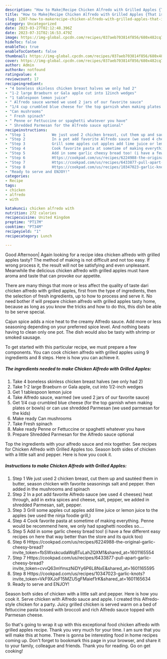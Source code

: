 ```yaml
---
description: "How to Make|Recipe Chicken Alfredo with Grilled Apples {That is Delicious"
title: "How to Make|Recipe Chicken Alfredo with Grilled Apples {That is Delicious"
slug: 1207-how-to-makerecipe-chicken-alfredo-with-grilled-apples-that-is-delicious
category: Uncategorized
date: 2023-03-27T02:12:48.396Z
date: 2023-07-31T02:16:53.479Z
image: https://img-global.cpcdn.com/recipes/037aeb703814f856/680x482cq70/chicken-alfredo-with-grilled-apples-recipe-main-photo.jpg
hideToc: false
enableToc: true
enableTocContent: false
thumbnail: https://img-global.cpcdn.com/recipes/037aeb703814f856/680x482cq70/chicken-alfredo-with-grilled-apples-recipe-main-photo.jpg
cover: https://img-global.cpcdn.com/recipes/037aeb703814f856/680x482cq70/chicken-alfredo-with-grilled-apples-recipe-main-photo.jpg
author: Admin
authorAv: notfound
ratingvalue: 4
reviewcount: 17
recipeingredient:
- "4 boneless skinless chicken breast halves we only had 2"
- "1-2 large Braeburn or Gala apple cut into 12inch wedges"
- "1 tablespoon lemon juice"
- " Alfredo sauce warmed we used 2 jars of our favorite sauce"
- "1/4 cup crumbled blue cheese for the top garnish when making plates or bowls or can use shredded Parmesan we used parmesan for the kids"
- "Can mushrooms"
- " Fresh spinach"
- " Penne or Fettuccine or spaghetti whatever you have"
- " Shredded Parmesan for the Alfredo sauce optional"
recipeinstructions:
- "Step 1            We just used 2 chicken breast, cut them up and sautéed them in butter, season chicken with favorite seasonings salt and pepper. then added in the mushrooms and spinach"
- "Step 2            In a pot add favorite Alfredo sauce (we used 4 cheeses) heat through, add in extra spices and cheese, salt, pepper, we added in shredded Parmesan, salt, pepper."
- "Step 3            Grill some apples cut apples add lime juice or lemon juice to the apples (we used the ninja foodie grill,)"
- "Step 4            Cook favorite pasta at sometime of making everything. Penne would be recommend here, we only had spaghetti noodles so...."
- "Step 5            Add in some garlic cheesy bread too! (i have a few different easy recipes on here that way better than the store and its quick too)"
- "Step 6            Https://cookpad.com/us/recipes/6224988-the-original-garlic-cheesy-bread?invite_token=fbSWxskcudaWqBTuLahZQXM1&amp;shared_at=1601165554"
- "Step 7            Https://cookpad.com/us/recipes/6433877-pull-apart-garlic-cheesy-bread?invite_token=cvvQ63mYmszNiDYy6P6L8NxE&amp;shared_at=1601165595"
- "Step 8            Https://cookpad.com/us/recipes/10347023-garlic-knots?invite_token=VkF9XJoF15MZU5gFMaief1rK&amp;shared_at=1601165634"
- "Ready to serve and ENJOY!"
categories:
- Recipe
tags:
- chicken
- alfredo
- with

katakunci: chicken alfredo with 
nutrition: 272 calories
recipecuisine: United Kingdom
preptime: "PT17M"
cooktime: "PT34M"
recipeyield: "1"
recipecategory: Lunch

---
```



Good Afternoon| Again looking for a recipe idea chicken alfredo with grilled apples tasty? The method of making is not difficult and not too easy. If wrong process it, the result will not be satisfying and even unpleasant. Meanwhile the delicious chicken alfredo with grilled apples must have aroma and taste that can provoke our appetite.






There are many things that more or less affect the quality of taste dari chicken alfredo with grilled apples, first from the type of ingredients, then the selection of fresh ingredients, up to how to process and serve it. No need bother if will prepare chicken alfredo with grilled apples tasty home, because as long as you know the tricks and how to do this, this dish be able to be serve  special.


Cajun spice adds a nice heat to the creamy Alfredo sauce. Add more or less seasoning depending on your preferred spice level. And nothing beats having to clean only one pot. The dish would also be tasty with shrimp or smoked sausage.


To get started with this particular recipe, we must prepare a few components. You can cook chicken alfredo with grilled apples using 9 ingredients and 8 steps. Here is how you can achieve it.

<!--inarticleads1-->

##### The ingredients needed to make Chicken Alfredo with Grilled Apples:

1. Take 4 boneless skinless chicken breast halves (we only had 2)
1. Take 1-2 large Braeburn or Gala apple, cut into 1/2-inch wedges
1. Get 1 tablespoon lemon juice
1. Take  Alfredo sauce, warmed (we used 2 jars of our favorite sauce)
1. Get 1/4 cup crumbled blue cheese (for the top garnish when making plates or bowls) or can use shredded Parmesan (we used parmesan for the kids)
1. Make ready Can mushrooms
1. Take  Fresh spinach
1. Make ready  Penne or Fettuccine or spaghetti whatever you have
1. Prepare  Shredded Parmesan for the Alfredo sauce optional


Top the ingredients with your alfredo sauce and mix together. See recipes for Chicken Alfredo with Grilled Apples too. Season both sides of chicken with a little salt and pepper. Here is how you cook it. 

<!--inarticleads2-->

##### Instructions to make Chicken Alfredo with Grilled Apples:

1. Step 1            We just used 2 chicken breast, cut them up and sautéed them in butter, season chicken with favorite seasonings salt and pepper. then added in the mushrooms and spinach
1. Step 2            In a pot add favorite Alfredo sauce (we used 4 cheeses) heat through, add in extra spices and cheese, salt, pepper, we added in shredded Parmesan, salt, pepper.
1. Step 3            Grill some apples cut apples add lime juice or lemon juice to the apples (we used the ninja foodie grill,)
1. Step 4            Cook favorite pasta at sometime of making everything. Penne would be recommend here, we only had spaghetti noodles so....
1. Step 5            Add in some garlic cheesy bread too! (i have a few different easy recipes on here that way better than the store and its quick too)
1. Step 6            Https://cookpad.com/us/recipes/6224988-the-original-garlic-cheesy-bread?invite_token=fbSWxskcudaWqBTuLahZQXM1&amp;shared_at=1601165554
1. Step 7            Https://cookpad.com/us/recipes/6433877-pull-apart-garlic-cheesy-bread?invite_token=cvvQ63mYmszNiDYy6P6L8NxE&amp;shared_at=1601165595
1. Step 8            Https://cookpad.com/us/recipes/10347023-garlic-knots?invite_token=VkF9XJoF15MZU5gFMaief1rK&amp;shared_at=1601165634
1. Ready to serve and ENJOY!

Season both sides of chicken with a little salt and pepper. Here is how you cook it. Serve chicken with Alfredo sauce and apple. I created this Alfredo-style chicken for a party. Juicy grilled chicken is served warm on a bed of fettuccine pasta tossed with broccoli and rich Alfredo sauce topped with Parmesan cheese. 

So that's going to wrap it up with this exceptional food chicken alfredo with grilled apples recipe. Thank you very much for your time. I am sure that you will make this at home. There is gonna be interesting food in home recipes coming up. Don't forget to bookmark this page in your browser, and share it to your family, colleague and friends. Thank you for reading. Go on get cooking!
